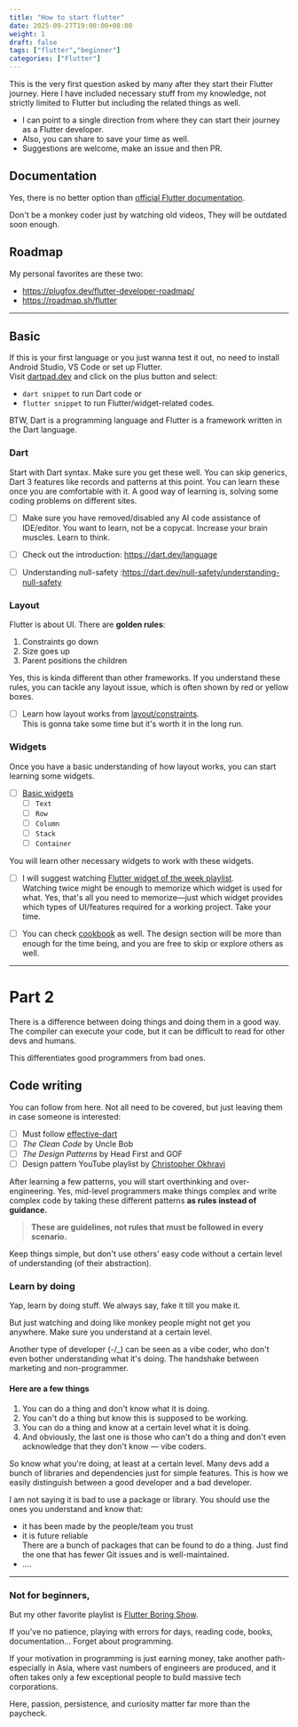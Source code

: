 ```yaml
---
title: "How to start flutter"
date: 2025-09-27T19:00:00+08:00
weight: 1
draft: false
tags: ["flutter","beginner"]
categories: ["Flutter"]
---
```


This is the very first question asked by many after they start their Flutter journey.
Here I have included necessary stuff from my knowledge, not strictly limited to Flutter but including the related things as well.

- I can point to a single direction from where they can start their journey as a Flutter developer.
- Also, you can share to save your time as well.
- Suggestions are welcome, make an issue and then PR.

## Documentation

Yes, there is no better option than [official Flutter documentation](https://docs.flutter.dev/get-started/learn-flutter).

Don't be a monkey coder just by watching old videos,
They will be outdated soon enough.

## Roadmap

My personal favorites are these two:

- https://plugfox.dev/flutter-developer-roadmap/
- https://roadmap.sh/flutter

---

## Basic

If this is your first language or you just wanna test it out, no need to install Android Studio, VS Code or set up Flutter.  
Visit [dartpad.dev](https://dartpad.dev/) and click on the plus button and select:

- `dart snippet` to run Dart code or
- `flutter snippet` to run Flutter/widget-related codes.

BTW, Dart is a programming language and Flutter is a framework written in the Dart language.

### Dart

Start with Dart syntax. Make sure you get these well.
You can skip generics, Dart 3 features like records and patterns at this point.
You can learn these once you are comfortable with it.
A good way of learning is, solving some coding problems on different sites.

- [ ] Make sure you have removed/disabled any AI code assistance of IDE/editor.
      You want to learn, not be a copycat. Increase your brain muscles. Learn to think.

- [ ] Check out the introduction: https://dart.dev/language
- [ ] Understanding null-safety :https://dart.dev/null-safety/understanding-null-safety

### Layout

Flutter is about UI. There are **golden rules**:

1. Constraints go down
2. Size goes up
3. Parent positions the children

Yes, this is kinda different than other frameworks.
If you understand these rules, you can tackle any layout issue, which is often shown by red or yellow boxes.

- [ ] Learn how layout works from [layout/constraints](https://docs.flutter.dev/ui/layout/constraints).  
       This is gonna take some time but it's worth it in the long run.

### Widgets

Once you have a basic understanding of how layout works, you can start learning some widgets.

- [ ] [Basic widgets](https://docs.flutter.dev/ui#basic-widgets)
  - [ ] `Text`
  - [ ] `Row`
  - [ ] `Column`
  - [ ] `Stack`
  - [ ] `Container`

You will learn other necessary widgets to work with these widgets.

- [ ] I will suggest watching [Flutter widget of the week playlist](https://www.youtube.com/playlist?list=PLjxrf2q8roU23XGwz3Km7sQZFTdB996iG).  
       Watching twice might be enough to memorize which widget is used for what.
      Yes, that's all you need to memorize—just which widget provides which types of UI/features required for a working project.
      Take your time.

- [ ] You can check [cookbook](https://docs.flutter.dev/cookbook#design) as well.
      The design section will be more than enough for the time being,
      and you are free to skip or explore others as well.

---

# Part 2

There is a difference between doing things and doing them in a good way.
The compiler can execute your code, but it can be difficult to read for other devs and humans.

This differentiates good programmers from bad ones.

## Code writing

You can follow from here. Not all need to be covered, but just leaving them in case someone is interested:

- [ ] Must follow [effective-dart](https://dart.dev/effective-dart)
- [ ] _The Clean Code_ by Uncle Bob
- [ ] _The Design Patterns_ by Head First and GOF
- [ ] Design pattern YouTube playlist by [Christopher Okhravi](https://www.youtube.com/watch?v=v9ejT8FO-7I&list=PLrhzvIcii6GNjpARdnO4ueTUAVR9eMBpc)

After learning a few patterns, you will start overthinking and over-engineering.
Yes, mid-level programmers make things complex and write complex code by taking these
different patterns **as rules instead of guidance.**

> **These are guidelines, not rules that must be followed in every scenario.**

Keep things simple, but don't use others' easy code without a certain level of understanding (of their abstraction).

### Learn by doing

Yap, learn by doing stuff. We always say, fake it till you make it.

But just watching and doing like monkey people might not get you anywhere. Make sure you understand at a certain level.

Another type of developer (-/\_) can be seen as a vibe coder, who don't even bother understanding what it's doing.
The handshake between marketing and non-programmer.

#### Here are a few things

1. You can do a thing and don't know what it is doing.
2. You can't do a thing but know this is supposed to be working.
3. You can do a thing and know at a certain level what it is doing.
4. And obviously, the last one is those who can't do a thing and don't even acknowledge that they don't know — vibe coders.

So know what you're doing, at least at a certain level. Many devs add a bunch of libraries and dependencies just for simple features. This is how we easily distinguish between a good developer and a bad developer.

I am not saying it is bad to use a package or library. You should use the ones you understand and know that:

- it has been made by the people/team you trust
- it is future reliable  
  There are a bunch of packages that can be found to do a thing. Just find the one that has fewer Git issues and is well-maintained.
- ....

---

### Not for beginners,

But my other favorite playlist is [Flutter Boring Show](https://m.youtube.com/playlist?list=PLOU2XLYxmsIK0r_D-zWcmJ1plIcDNnRkK).

If you've no patience,
playing with errors for days,
reading code, books, documentation...
Forget about programming.

If your motivation in programming is just earning money,
take another path-especially in Asia,
where vast numbers of engineers are produced,
and it often takes only a few exceptional people to build massive tech corporations.

Here, passion, persistence, and curiosity matter far more than the paycheck.
